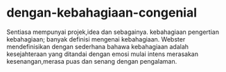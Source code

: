 # dengan-kebahagiaan-congenial
Sentiasa mempunyai projek,idea dan sebagainya.
kebahagiaan
pengertian kebahagiaan; banyak definisi mengenai kebahagiaan. Webster mendefinisikan dengan sederhana bahawa kebahagiaan adalah kesejahteraan yang ditandai dengan emosi mulai intens merasakan kesenangan,merasa puas dan senang dengan pengalaman.

